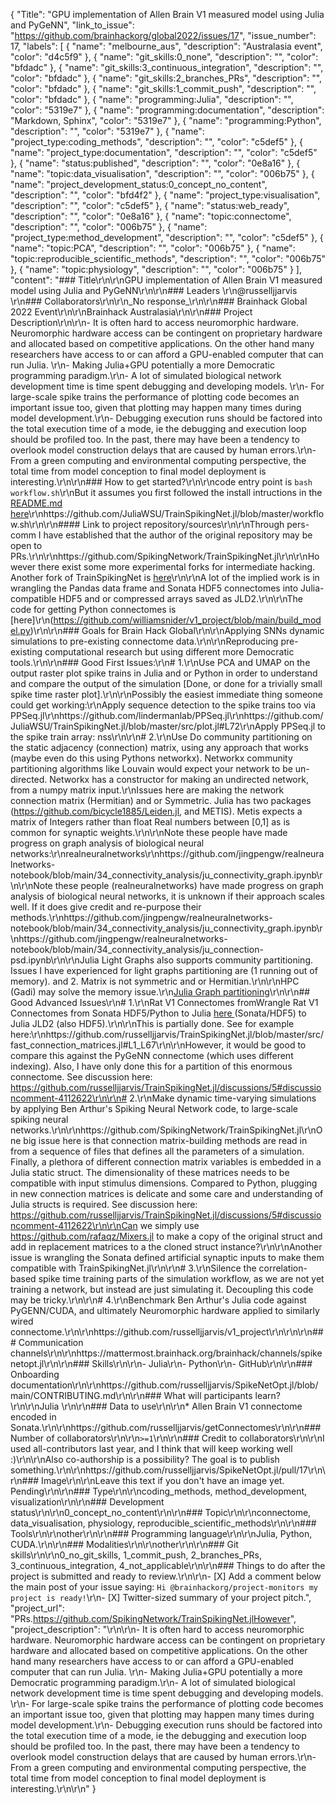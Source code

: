 {
  "Title": "GPU implementation of Allen Brain V1 measured model using Julia and PyGeNN",
  "link_to_issue": "https://github.com/brainhackorg/global2022/issues/17",
  "issue_number": 17,
  "labels": [
    {
      "name": "melbourne_aus",
      "description": "Australasia event",
      "color": "d4c5f9"
    },
    {
      "name": "git_skills:0_none",
      "description": "",
      "color": "bfdadc"
    },
    {
      "name": "git_skills:3_continuous_integration",
      "description": "",
      "color": "bfdadc"
    },
    {
      "name": "git_skills:2_branches_PRs",
      "description": "",
      "color": "bfdadc"
    },
    {
      "name": "git_skills:1_commit_push",
      "description": "",
      "color": "bfdadc"
    },
    {
      "name": "programming:Julia",
      "description": "",
      "color": "5319e7"
    },
    {
      "name": "programming:documentation",
      "description": "Markdown, Sphinx",
      "color": "5319e7"
    },
    {
      "name": "programming:Python",
      "description": "",
      "color": "5319e7"
    },
    {
      "name": "project_type:coding_methods",
      "description": "",
      "color": "c5def5"
    },
    {
      "name": "project_type:documentation",
      "description": "",
      "color": "c5def5"
    },
    {
      "name": "status:published",
      "description": "",
      "color": "0e8a16"
    },
    {
      "name": "topic:data_visualisation",
      "description": "",
      "color": "006b75"
    },
    {
      "name": "project_development_status:0_concept_no_content",
      "description": "",
      "color": "bfd4f2"
    },
    {
      "name": "project_type:visualisation",
      "description": "",
      "color": "c5def5"
    },
    {
      "name": "status:web_ready",
      "description": "",
      "color": "0e8a16"
    },
    {
      "name": "topic:connectome",
      "description": "",
      "color": "006b75"
    },
    {
      "name": "project_type:method_development",
      "description": "",
      "color": "c5def5"
    },
    {
      "name": "topic:PCA",
      "description": "",
      "color": "006b75"
    },
    {
      "name": "topic:reproducible_scientific_methods",
      "description": "",
      "color": "006b75"
    },
    {
      "name": "topic:physiology",
      "description": "",
      "color": "006b75"
    }
  ],
  "content": "### Title\r\n\r\nGPU implementation of Allen Brain V1 measured model using Julia and PyGeNN\r\n\r\n### Leaders  \r\n@russelljjarvis \r\n### Collaborators\r\n\r\n_No response_\r\n\r\n### Brainhack Global 2022 Event\r\n\r\nBrainhack Australasia\r\n\r\n### Project Description\r\n\r\n- It is often hard to access neuromorphic hardware. Neuromorphic hardware access can be contingent on proprietary hardware and allocated based on competitive applications. On the other hand many researchers have access to or can afford a GPU-enabled computer that can run Julia. \r\n- Making Julia+GPU potentially a more Democratic programming paradigm.\r\n- A lot of simulated biological network development time is time spent debugging and developing models. \r\n- For large-scale spike trains the performance of plotting code becomes an important issue too, given that plotting may happen many times during model development.\r\n- Debugging execution runs should be factored into the total execution time of a mode, ie the debugging and execution loop should be profiled too. In the past, there may have been a tendency to overlook model construction delays that are caused by human errors.\r\n- From a green computing and environmental computing perspective, the total time from model conception to final model deployment is interesting.\r\n\r\n### How to get started?\r\n\r\ncode entry point is ```bash workflow.sh```\r\nBut it assumes you first followed the install intructions in the [README.md here](https://github.com/SpikingNetwork/TrainSpikingNet.jl\r\n)\r\nhttps://github.com/JuliaWSU/TrainSpikingNet.jl/blob/master/workflow.sh\r\n\r\n#### Link to project repository/sources\r\n\r\nThrough pers-comm I have established that the author of the original repository may be open to PRs.\r\n\r\nhttps://github.com/SpikingNetwork/TrainSpikingNet.jl\r\n\r\nHowever there exist some more experimental forks for intermediate hacking. Another fork of TrainSpikingNet is [here](https://github.com/JuliaWSU/TrainSpikingNet.jl)\r\n\r\nA lot of the implied work is in wrangling the Pandas data frame and Sonata HDF5 connectomes into Julia-compatible HDF5 and or compressed arrays saved as JLD2.\r\n\r\nThe code for getting Python connectomes is [here]\r\n(https://github.com/williamsnider/v1_project/blob/main/build_model.py)\r\n\r\n### Goals for Brain Hack Global\r\n\r\nApplying SNNs dynamic simulations to pre-existing connectome data.\r\n\r\nReproducing pre-existing computational research but using different more Democratic tools.\r\n\r\n### Good First Issues:\r\n# 1.\r\nUse PCA and UMAP on the output raster plot spike trains in Julia and or Python in order to understand and compare the output of the simulation [Done, or done for a trivially small spike time raster plot].\r\n\r\nPossibly the easiest immediate thing someone could get working:\r\nApply sequence detection to the spike trains too via PPSeq.jl\r\nhttps://github.com/lindermanlab/PPSeq.jl\r\nhttps://github.com/JuliaWSU/TrainSpikingNet.jl/blob/master/src/plot.jl#L72\r\nApply PPSeq.jl to the spike train array: nss\r\n\r\n# 2.\r\nUse Do community partitioning on the static adjacency (connection) matrix, using any approach that works (maybe even do this using Pythons networkx). Networkx community partitioning algorithms like Louvain would expect your network to be un-directed. Networkx has a constructor for making an undirected network, from a numpy matrix input.\r\nIssues here are making the network connection matrix (Hermitian) and or Symmetric. Julia has two packages (https://github.com/bicycle1885/Leiden.jl, and METIS). Metis expects a matrix of Integers rather than float Real numbers between [0,1] as is common for synaptic weights.\r\n\r\nNote these people have made progress on graph analysis of biological neural networks:\r\nrealneuralnetworks\r\nhttps://github.com/jingpengw/realneuralnetworks-notebook/blob/main/34_connectivity_analysis/ju_connectivity_graph.ipynb\r\n\r\nNote these people (realneuralnetworks) have made progress on graph analysis of biological neural networks, it is unknown if their approach scales well. If it does give credit and re-purpose their methods.\r\nhttps://github.com/jingpengw/realneuralnetworks-notebook/blob/main/34_connectivity_analysis/ju_connectivity_graph.ipynb\r\nhttps://github.com/jingpengw/realneuralnetworks-notebook/blob/main/34_connectivity_analysis/ju_connection-psd.ipynb\r\n\r\nJulia Light Graphs also supports community partitioning. Issues I have experienced for light graphs partitioning are (1 running out of memory). and 2. Matrix is not symmetric and or Hermitian.\r\n\r\nHPC (Gadi) may solve the memory issue.\r\n[Julia Graph partitioning](https://docs.juliahub.com/LightGraphs/Xm08G/1.3.5/community/#LightGraphs.label_propagation-Union%7BTuple%7BAbstractGraph%7BT%7D%7D,%20Tuple%7BT%7D,%20Tuple%7BAbstractGraph%7BT%7D,Any%7D%7D%20where%20T)\r\n\r\n## Good Advanced Issues\r\n# 1.\r\nRat V1 Connectomes fromWrangle Rat V1 Connectomes from Sonata HDF5/Python to Julia [here ](https://github.com/russelljjarvis/getConnectomes)(Sonata/HDF5) to Julia JLD2 (also HDF5).\r\n\r\nThis is partially done. See for example here:\r\nhttps://github.com/russelljjarvis/TrainSpikingNet.jl/blob/master/src/fast_connection_matrices.jl#L1_L67\r\n\r\nHowever, it would be good to compare this against the PyGeNN connectome (which uses different indexing). Also, I have only done this for a partition of this enormous connectome. See discussion here: https://github.com/russelljjarvis/TrainSpikingNet.jl/discussions/5#discussioncomment-4112622\r\n\r\n# 2.\r\nMake dynamic time-varying simulations by applying Ben Arthur's Spiking Neural Network code, to large-scale spiking neural networks.\r\n\r\nhttps://github.com/SpikingNetwork/TrainSpikingNet.jl\r\nOne big issue here is that connection matrix-building methods are read in from a sequence of files that defines all the parameters of a simulation. Finally, a plethora of different connection matrix variables is embedded in a Julia static struct. The dimensionality of these matrices needs to be compatible with input stimulus dimensions. Compared to Python, plugging in new connection matrices is delicate and some care and understanding of Julia structs is required. See discussion here: https://github.com/russelljjarvis/TrainSpikingNet.jl/discussions/5#discussioncomment-4112622\r\n\r\nCan we simply use https://github.com/rafaqz/Mixers.jl to make a copy of the original struct and add in replacement matrices to a the cloned struct instance?\r\n\r\nAnother issue is wrangling the Sonata defined artificial synaptic inputs to make them compatible with TrainSpikingNet.jl\r\n\r\n# 3.\r\nSilence the correlation-based spike time training parts of the simulation workflow, as we are not yet training a network, but instead are just simulating it. Decoupling this code may be tricky.\r\n\r\n# 4.\r\nBenchmark Ben Arthur's Julia code against PyGENN/CUDA, and ultimately Neuromorphic hardware applied to similarly wired connectome.\r\n\r\nhttps://github.com/russelljjarvis/v1_project\r\n\r\n\r\n### Communication channels\r\n\r\nhttps://mattermost.brainhack.org/brainhack/channels/spikenetopt.jl\r\n\r\n### Skills\r\n\r\n- Julia\r\n- Python\r\n- GitHub\r\n\r\n### Onboarding documentation\r\n\r\nhttps://github.com/russelljjarvis/SpikeNetOpt.jl/blob/main/CONTRIBUTING.md\r\n\r\n### What will participants learn?\r\n\r\nJulia \r\n\r\n### Data to use\r\n\r\n* Allen Brain V1 connectome encoded in Sonata.\r\n\r\nhttps://github.com/russelljjarvis/getConnectomes\r\n\r\n### Number of collaborators\r\n\r\n`>=1`\r\n\r\n### Credit to collaborators\r\n\r\nI used all-contributors last year, and I think that will keep working well :)\r\n\r\nAlso co-authorship is a possibility? The goal is to publish something.\r\n\r\nhttps://github.com/russelljjarvis/SpikeNetOpt.jl/pull/17\r\n\r\n### Image\r\n\r\nLeave this text if you don't have an image yet. Pending\r\n\r\n### Type\r\n\r\ncoding_methods, method_development, visualization\r\n\r\n### Development status\r\n\r\n0_concept_no_content\r\n\r\n### Topic\r\n\r\nconnectome, data_visualisation, physiology, reproducible_scientific_methods\r\n\r\n### Tools\r\n\r\nother\r\n\r\n### Programming language\r\n\r\nJulia, Python, CUDA.\r\n\r\n### Modalities\r\n\r\nother\r\n\r\n### Git skills\r\n\r\n0_no_git_skills, 1_commit_push, 2_branches_PRs, 3_continuous_integration, 4_not_applicable\r\n\r\n### Things to do after the project is submitted and ready to review.\r\n\r\n- [X] Add a comment below the main post of your issue saying: `Hi @brainhackorg/project-monitors my project is ready!`\r\n- [X] Twitter-sized summary of your project pitch.",
  "project_url": "PRs.https://github.com/SpikingNetwork/TrainSpikingNet.jlHowever",
  "project_description": "\r\n\r\n- It is often hard to access neuromorphic hardware. Neuromorphic hardware access can be contingent on proprietary hardware and allocated based on competitive applications. On the other hand many researchers have access to or can afford a GPU-enabled computer that can run Julia. \r\n- Making Julia+GPU potentially a more Democratic programming paradigm.\r\n- A lot of simulated biological network development time is time spent debugging and developing models. \r\n- For large-scale spike trains the performance of plotting code becomes an important issue too, given that plotting may happen many times during model development.\r\n- Debugging execution runs should be factored into the total execution time of a mode, ie the debugging and execution loop should be profiled too. In the past, there may have been a tendency to overlook model construction delays that are caused by human errors.\r\n- From a green computing and environmental computing perspective, the total time from model conception to final model deployment is interesting.\r\n\r\n"
}
